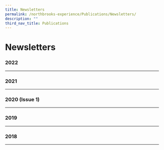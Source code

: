 ```yaml
---
title: Newsletters
permalink: /northbrooks-experience/Publications/Newsletters/
description: ""
third_nav_title: Publications
---
```


Newsletters
===========

### 2022
----


### 2021
----

### 2020 (Issue 1)
--------------

### 2019
----

### 2018
----